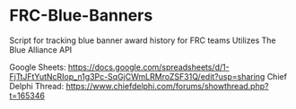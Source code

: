 # FRC-Blue-Banners
Script for tracking blue banner award history for FRC teams
Utilizes The Blue Alliance API

Google Sheets: https://docs.google.com/spreadsheets/d/1-FjTtJFtYutNcRIop_n1g3Pc-SqGjCWmLRMroZSF31Q/edit?usp=sharing
Chief Delphi Thread: https://www.chiefdelphi.com/forums/showthread.php?t=165346
